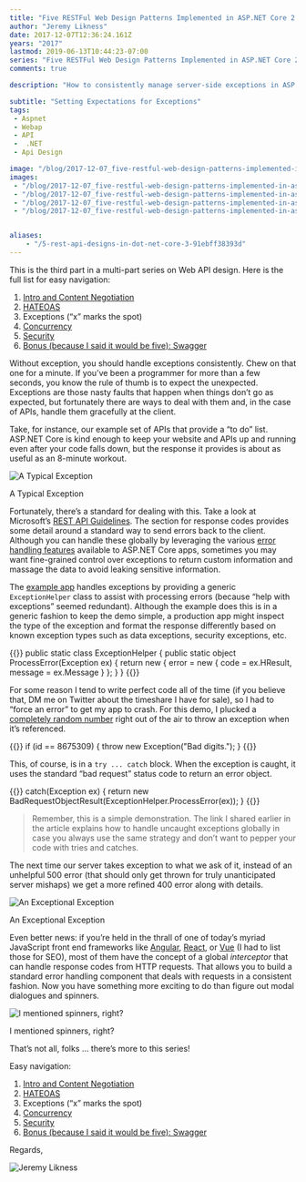 ```yaml
---
title: "Five RESTFul Web Design Patterns Implemented in ASP.NET Core 2.0 Part 3: Exceptions"
author: "Jeremy Likness"
date: 2017-12-07T12:36:24.161Z
years: "2017"
lastmod: 2019-06-13T10:44:23-07:00
series: "Five RESTFul Web Design Patterns Implemented in ASP.NET Core 2.0"
comments: true

description: "How to consistently manage server-side exceptions in ASP. NET Core Web API apps to return a standard response that can be easily processed by clients."

subtitle: "Setting Expectations for Exceptions"
tags:
 - Aspnet 
 - Webap 
 - API 
 -  .NET 
 - Api Design 

image: "/blog/2017-12-07_five-restful-web-design-patterns-implemented-in-asp.net-core-2.0-part-3-exceptions/images/3.jpeg" 
images:
 - "/blog/2017-12-07_five-restful-web-design-patterns-implemented-in-asp.net-core-2.0-part-3-exceptions/images/1.png" 
 - "/blog/2017-12-07_five-restful-web-design-patterns-implemented-in-asp.net-core-2.0-part-3-exceptions/images/2.png" 
 - "/blog/2017-12-07_five-restful-web-design-patterns-implemented-in-asp.net-core-2.0-part-3-exceptions/images/3.jpeg" 
 - "/blog/2017-12-07_five-restful-web-design-patterns-implemented-in-asp.net-core-2.0-part-3-exceptions/images/4.gif" 


aliases:
    - "/5-rest-api-designs-in-dot-net-core-3-91ebff38393d"
---
```


This is the third part in a multi-part series on Web API design. Here is the full list for easy navigation:

1. [Intro and Content Negotiation](/5-rest-api-designs-in-dot-net-core-1-29a8527e999c)
2. [HATEOAS](/5-rest-api-designs-in-dot-net-core-2-ad2f204c2d11)
3. Exceptions (“x” marks the spot)
4. [Concurrency](/5-rest-api-designs-in-dot-net-core-4-8ac863e961e4)
5. [Security](/5-rest-api-designs-in-dot-net-core-5-3ee2cf16713e)
6. [Bonus (because I said it would be five): Swagger](/5-rest-api-designs-in-dot-net-core-6-9e87cf562241)

Without exception, you should handle exceptions consistently. Chew on that one for a minute. If you’ve been a programmer for more than a few seconds, you know the rule of thumb is to expect the unexpected. Exceptions are those nasty faults that happen when things don’t go as expected, but fortunately there are ways to deal with them and, in the case of APIs, handle them gracefully at the client.

Take, for instance, our example set of APIs that provide a “to do” list. ASP.NET Core is kind enough to keep your website and APIs up and running even after your code falls down, but the response it provides is about as useful as an 8-minute workout.

![A Typical Exception](/blog/2017-12-07_five-restful-web-design-patterns-implemented-in-asp.net-core-2.0-part-3-exceptions/images/1.png)
<figcaption>A Typical Exception</figcaption>

Fortunately, there’s a standard for dealing with this. Take a look at Microsoft’s [REST API Guidelines](https://github.com/Microsoft/api-guidelines/blob/master/Guidelines.md?utm_source=jeliknes&utm_medium=blog&utm_campaign=webapi&WT.mc_id=webapi-blog-jeliknes#710-response-formats). The section for response codes provides some detail around a standard way to send errors back to the client. Although you can handle these globally by leveraging the various [error handling features](https://docs.microsoft.com/en-us/aspnet/core/fundamentals/error-handling?utm_source=jeliknes&utm_medium=blog&utm_campaign=webapi&WT.mc_id=webapi-blog-jeliknes&view=aspnetcore-5.0) available to ASP.NET Core apps, sometimes you may want fine-grained control over exceptions to return custom information and massage the data to avoid leaking sensitive information.

The <i class="fab fa-github"></i> [example app](https://github.com/JeremyLikness/PASS-2017/tree/master/04-REST-Fundamentals/Slide18-TodoApi-Exceptions) handles exceptions by providing a generic `ExceptionHelper` class to assist with processing errors (because “help with exceptions” seemed redundant). Although the example does this is in a generic fashion to keep the demo simple, a production app might inspect the type of the exception and format the response differently based on known exception types such as data exceptions, security exceptions, etc.

{{<highlight CSharp>}}
public static class ExceptionHelper
{
    public static object ProcessError(Exception ex)
    {
        return new {
            error = new {
                code = ex.HResult,
                message = ex.Message
            }
        };
    }
}
{{</highlight>}}

For some reason I tend to write perfect code all of the time (if you believe that, DM me on Twitter about the timeshare I have for sale), so I had to “force an error” to get my app to crash. For this demo, I plucked a <i class="fab fa-youtube"></i> [completely random number](https://www.youtube.com/watch?v=6WTdTwcmxyo) right out of the air to throw an exception when it’s referenced.

{{<highlight CSharp>}}
if (id == 8675309) 
{
    throw new Exception("Bad digits.");
}
{{</highlight>}}

This, of course, is in a `try ... catch` block. When the exception is caught, it uses the standard “bad request” status code to return an error object.

{{<highlight CSharp>}}
catch(Exception ex)
{
    return new BadRequestObjectResult(ExceptionHelper.ProcessError(ex));
}
{{</highlight>}}

> Remember, this is a simple demonstration. The link I shared earlier in the article explains how to handle uncaught exceptions globally in case you always use the same strategy and don’t want to pepper your code with tries and catches.

The next time our server takes exception to what we ask of it, instead of an unhelpful 500 error (that should only get thrown for truly unanticipated server mishaps) we get a more refined 400 error along with details.

![An Exceptional Exception](/blog/2017-12-07_five-restful-web-design-patterns-implemented-in-asp.net-core-2.0-part-3-exceptions/images/2.png)
<figcaption>An Exceptional Exception</figcaption>

Even better news: if you’re held in the thrall of one of today’s myriad JavaScript front end frameworks like [Angular](https://angular.io/), [React](https://reactjs.org/), or [Vue](https://vuejs.org/) (I had to list those for SEO), most of them have the concept of a global _interceptor_ that can handle response codes from HTTP requests. That allows you to build a standard error handling component that deals with requests in a consistent fashion. Now you have something more exciting to do than figure out modal dialogues and spinners.

![I mentioned spinners, right?](/blog/2017-12-07_five-restful-web-design-patterns-implemented-in-asp.net-core-2.0-part-3-exceptions/images/3.jpeg)
<figcaption>I mentioned spinners, right?</figcaption>

That’s not all, folks … there’s more to this series!

Easy navigation:

1. [Intro and Content Negotiation](/5-rest-api-designs-in-dot-net-core-1-29a8527e999c)
2. [HATEOAS](/5-rest-api-designs-in-dot-net-core-2-ad2f204c2d11)
3. Exceptions (“x” marks the spot)
4. [Concurrency](/5-rest-api-designs-in-dot-net-core-4-8ac863e961e4)
5. [Security](/5-rest-api-designs-in-dot-net-core-5-3ee2cf16713e)
6. [Bonus (because I said it would be five): Swagger](/5-rest-api-designs-in-dot-net-core-6-9e87cf562241)

Regards,

![Jeremy Likness](/blog/2017-12-07_five-restful-web-design-patterns-implemented-in-asp.net-core-2.0-part-3-exceptions/images/4.gif)
